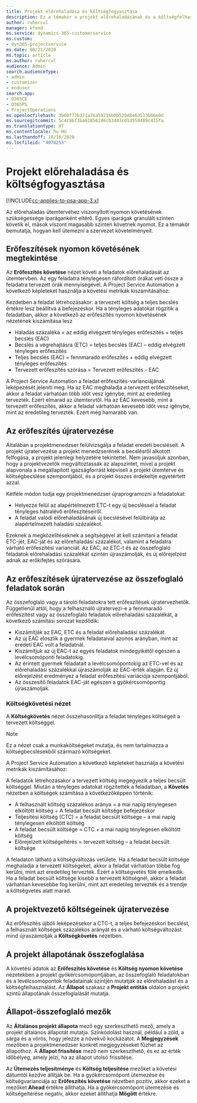 ```yaml
---
title: Projekt előrehaladása és költségfogyasztása
description: Ez a témakör a projekt előrehaladásának és a költségfelhasználásnak a nyomon követéséről nyújt információkat.
author: ruhercul
manager: kfend
ms.service: dynamics-365-customerservice
ms.custom:
- dyn365-projectservice
ms.date: 08/21/2020
ms.topic: article
ms.author: ruhercul
audience: Admin
search.audienceType:
- admin
- customizer
- enduser
search.app:
- D365CE
- D365PS
- ProjectOperations
ms.openlocfilehash: 3b60f72b371a76a59216b0b528d8e63513b06e0d
ms.sourcegitcommit: 5c4c9bf3ba018562d6cb3443c01d550489c415fa
ms.translationtype: HT
ms.contentlocale: hu-HU
ms.lasthandoff: 10/16/2020
ms.locfileid: "4078253"
---
```

# <a name="project-progress-and-cost-consumption"></a>Projekt előrehaladása és költségfogyasztása

[!INCLUDE[cc-applies-to-psa-app-3.x](../includes/cc-applies-to-psa-app-3x.md)]

Az előrehaladás ütemtervéhez viszonyított nyomon követésének szükségessége iparáganként eltérő. Egyes iparágak granulált szinten követik el, mások viszont magasabb szinten követnek nyomot. Ez a témakör bemutatja, hogyan kell ütemezni a szervezet követelményeit.

## <a name="effort-tracking-view"></a>Erőfeszítések nyomon követésének megtekintése

Az **Erőfeszítés követése** nézet követi a feladatok előrehaladását az ütemtervben. Az egy feladatra ténylegesen ráfordított órákat veti össze a feladatra tervezett órák mennyiségével. A Project Service Automation a következő képleteket használja a követési metrikák kiszámításához:

Kezdetben a feladat létrehozásakor: a tervezett költség a teljes becslés értékre lesz beállítva a befejezéskor. Ha a tényleges adatokat rögzítik a feladatban, akkor a következő az erőfeszítés nyomon követésének nézetének kiszámítása lesz

- Haladás százaléka = az eddig elvégzett tényleges erőfeszítés + teljes becslés (EAC) 
- Becslés a végrehajtásra (ETC) = teljes becslés (EAC) – eddig elvégzett tényleges erőfeszítés 
- Teljes becslés (EAC) = fennmaradó erőfeszítés + eddig elvégzett tényleges erőfeszítés 
- Tervezett erőfeszítés szórása = Tervezett erőfeszítés - EAC

A Project Service Automation a feladat erőfeszítés-varianciájának leképezését jeleníti meg. Ha az EAC meghaladja a tervezett erőfeszítéseket, akkor a feladat várhatóan több időt vesz igénybe, mint az eredetileg tervezték. Ezért elmarad az ütemtervtől. Ha az EAC kevesebb, mint a tervezett erőfeszítés, akkor a feladat várhatóan kevesebb időt vesz igénybe, mint az eredetileg tervezték. Ezért még hamarabb van.

## <a name="reprojecting-effort"></a>Az erőfeszítés újratervezése

Általában a projektmenedzser felülvizsgálja a feladat eredeti becsléseit. A projekt újratervezése a projekt menedzserének a becslésről alkotott felfogása, a projekt jelenlegi helyzetére tekintettel. Nem javasoljuk azonban, hogy a projektvezetők megváltoztassák az alapszintet, mivel a projekt alapvonala a megállapított igazságforrást képviseli a projekt ütemterve és költségbecslése szempontjából, és a projekt összes érdekeltje egyetértett azzal.

Kétféle módon tudja egy projektmenedzser újraprogramozni a feladatokat:

- Helyezze felül az alapértelmezett ETC-t egy új becsléssel a feladat tényleges hátralévő erőfeszítéseiről. 
- A feladat valódi előrehaladásának új becslésével felülbírálja az alapértelmezett haladási százalékot.

Ezeknek a megközelítéseknek a segítségével át kell számítani a feladat ETC-jét, EAC-ját és az előrehaladási százalékot, valamint a feladatra várható erőfeszítési varianciát. Az EAC, az ETC-t és az összefoglaló feladatok előrehaladási százalékát szintén újraszámolják, és új előrejelzést adnak az erőkifejtés szórására.

## <a name="reprojection-of-effort-on-summary-tasks"></a>Az erőfeszítések újratervezése az összefoglaló feladatok során

Az összefoglaló vagy a tároló feladatokra tett erőfeszítések újratervezhetők. Függetlenül attól, hogy a felhasználó újratervezi-e a fennmaradó erőfeszítést vagy az összefoglaló feladatok előrehaladási százalékát, a következő számítási sorozat kezdődik:

- Kiszámítják az EAC, ETC és a feladat előrehaladási százalékát.
- Az új EAC eloszlik a gyermek feladataival azonos arányban, mint az eredeti EAC volt a feladatnál.
- Kiszámítjuk az új EAC-t az egyes feladatok mindegyikétől egészen a levélcsomóponti feladatokig. 
- Az érintett gyermek feladatait a levélcsomópontokig az ETC-vel és az előrehaladási százalékkal újraszámolják az EAC-érték alapján. Ez új előrejelzést eredményez a feladat erőfeszítési variációja szempontjából. 
- Az összesítő feladatok EAC-ját egészen a gyökércsomópontig újraszámolják.

### <a name="cost-tracking-view"></a>Költségkövetési nézet 

A **Költségkövetés** nézet összehasonlítja a feladat tényleges költségeit a tervezett költséggel. 

> [!NOTE]
> Ez a nézet csak a munkaköltségeket mutatja, és nem tartalmazza a költségbecslésekből származó költségeket. 

A Project Service Automation a következő képleteket használja a követési metrikák kiszámításához:

A feladatok létrehozásakor a tervezett költség megegyezik a teljes becsült költséggel. Miután a tényleges adatokat rögzítették a feladatban, a **Követés** nézetben a költségek számítása a következőképpen történik:

 - A felhasznált költség százalékos aránya = a mai napig ténylegesen elköltött költség ÷ A feladat becsült költsége befejezéskor
 - Teljesítési költség (CTC) = a feladat becsült költsége – a mai napig ténylegesen elköltött költség
 - A feladat becsült költsége = CTC + a mai napig ténylegesen elköltött költség
 - Előrejelzett költségeltérés = tervezett költség – a feladat becsült költsége

A feladaton látható a költségváltozás vetülete. Ha a feladat becsült költsége meghaladja a tervezett költségeket, akkor a feladat várhatóan többe fog kerülni, mint azt eredetileg tervezték. Ezért a költségvetés fölé emelkedik. Ha a feladat becsült költsége kisebb a tervezett költségnél, akkor a feladat várhatóan kevesebbe fog kerülni, mint azt eredetileg tervezték és a trendje a költségvetés alatt marad.

## <a name="project-managers-reprojection-of-cost"></a>A projektvezető költségeinek újratervezése

Az erőfeszítés újbóli leképezésekor a CTC-t, a teljes befejezéskori becslést, a felhasznált költségek százalékos arányát és a várható költségváltozást mind újraszámolják a **Költségkövetés** nézetben.

## <a name="project-status-summary"></a>A projekt állapotának összefoglalása

A követési adatok az **Erőfeszítés követése** és **Költség nyomon követése** nézetekben a projekt gyökércsomópontjában, az összefoglaló feladatokban és a levélcsomópontok feladatainak szintjén mutatják az előrehaladást és a költségfelhasználást. Az **Állapot** szakasz a **Projekt entitás** oldalon a projekt szintű állapotának összefoglalását mutatja.

## <a name="status-summary-fields"></a>Állapot-összefoglaló mezők

Az **Általános projekt állapota** mező egy szerkeszthető mező, amely a projekt általános állapotát mutatja. Színkódolást használ, például a zöld, a sárga és a vörös, hogy jelezze a növekvő kockázatot. A **Megjegyzések** mezőben a projektmenedzser konkrét megjegyzéseket fűzhet az állapothoz. A **Állapot frissítése** mező nem szerkeszthető, és ez az érték időbélyeg, amely jelzi, ha az állapot utolsó frissítése.

Az **Ütemezés teljesítménye** és **Költség teljesítése** mezőket a követési dátumtól kezdve állítják be. Ha a gyökércsomópont ütemezése és költségvarianciája az **Erőfeszítés követése** nézetben pozitív, akkor ezeket a mezőket **Ahead** értékre állíthatja. Ha a gyökércsomópont ütemezése és költségeltérése negatív, akkor ezeket állíthatja **Mögött** értékre.
